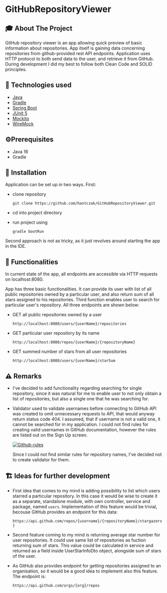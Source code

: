 # GitHubRepositoryViewer
<!-- ABOUT THE PROJECT -->
## 🎓 About The Project 
GitHub repository viewer is an app allowing quick preview of basic information about repositories. App itself is gaining data concerning repositories from github-provided rest API endpoints. Application uses HTTP protocol to both send data to the user, and retrieve it from GitHub. During development I did my best to follow both Clean Code and SOLID principles.

<!-- TECHNOLOGIES USED -->
## 🔨  Technologies used 
* [Java](https://www.java.com/)
* [Gradle](https://gradle.org/)
* [Spring Boot](https://spring.io/projects/spring-boot)
* [JUnit 5](https://junit.org/junit5/)
* [Mockito](https://site.mockito.org/)
* [WireMock](http://wiremock.org/)

<!-- PREREQUISITES -->
## ⚙️Prerequisites
* Java 16
* Gradle

<!-- INSTALLATION AND USAGE -->
## 🧭 Installation 
Application can be set up in two ways. First:

* clone repository

  `git clone https://github.com/hantczak/GitHubRepositoryViewer.git`

* cd into project directory

* run project using 
  
  `gradle bootRun` 

 Second approach is not as tricky, as it just revolves around starting the app in the IDE.

<!-- INSTALLATION AND USAGE -->
## 🎯 Functionalities 
In current state of the app, all endpoints are accessible via HTTP requests on localhost:8080.

App has three basic functionalities. It can provide its user with list of all public repositories owned by a particular user, and also return sum of all stars assigned to his repositories. Third function enables user to search for particular user's repository. All three endpoints are shown below:

* GET all public repositories owned by a user

  `http://localhost:8080/users/{userName}/repositories`

* GET particular user repository by its name

  `http://localhost:8080/repos/{userName}/{repositoryName}`

* GET summed number of stars from all user repositories

  `http://localhost:8080/users/{userName}/starSum`

<!-- REMARKS -->
## ⚠️ Remarks 

* I've decided to add functionality regarding searching for single repository, since it was natural for me to enable user to not only obtain a list of repositories, but also a single one that he was searching for.

* Validator used to validate usernames before connecting to GitHub API was created to omit unnecessary requests to API, that would anyway return status code 404. I assumed, that if username is not a valid one, it cannot be searched for in my application. I could not find rules for creating valid usernames in GitHub documentation, however the rules are listed out on the Sign Up screen.

    <a href="https://imgbb.com/"><img src="https://i.ibb.co/G7SCndj/Github-rules.jpg" alt="Github-rules" border="0"></a>

    Since I could not find similar rules for repository names, I've decided not to create validator for them.

<!-- STATUS -->
## 🏗️ Ideas for further development 

* First idea that comes to my mind is adding possibility to list which users starred a particular repository. In this case it would be wise to create it as a separate, standalone module, with own controller, service and package, named `users`. Implementation of this feature would be trivial, becouse GitHub provides an endpoint for this data:

  `https://api.github.com/repos/{username}/{repositoryName}/stargazers}`
  
* Second feature coming to my mind is returning average star number for user repositories. It could use same list of repositories as fuction returning sum of stars. This value could be calculated in service and returned as a field inside UserStarInfoDto object, alongside sum of stars of the user.

* As GitHub also provides endpoint for getting repositories assigned to an organisation, so it would be a good idea to implement also this feature. The endpoint is:

  `https://api.github.com/orgs/{org}/repos`
